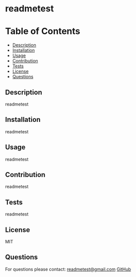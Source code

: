 # readmetest

# Table of Contents
* [Description](#Description)
* [Installation](#Installation)
* [Usage](#Usage)
* [Contribution](#Contribution)
* [Tests](#Tests)
* [License](#License)
* [Questions](#Questions)

## Description
readmetest

## Installation
readmetest

## Usage
readmetest

## Contribution
readmetest

## Tests
readmetest

## License
MIT

## Questions
For questions please contact: readmetest@gmail.com
[GitHub](https://github.com/vishalmanglani7)